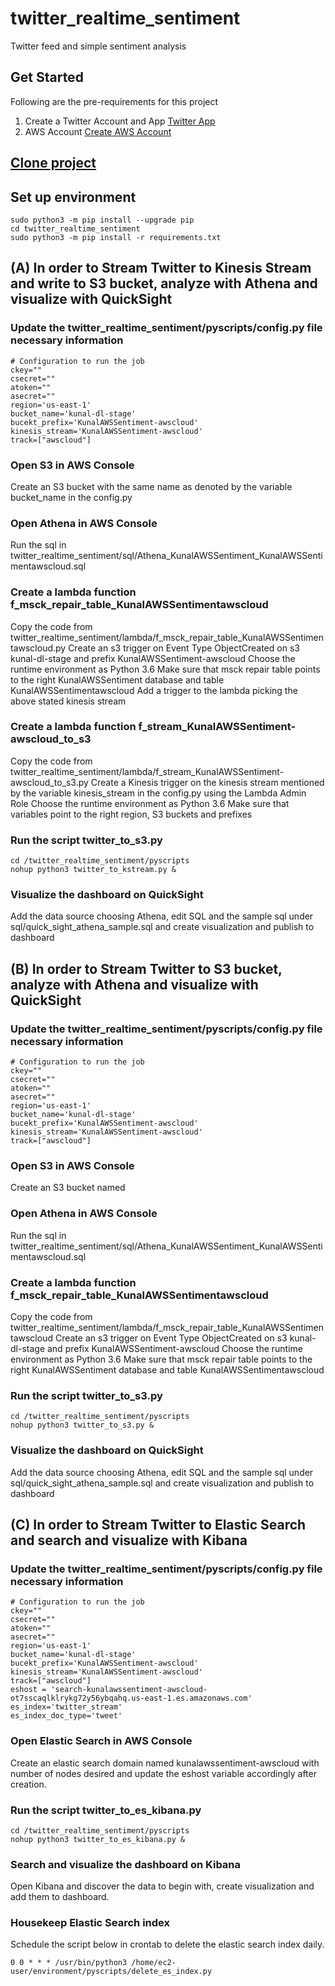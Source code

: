 # twitter_realtime_sentiment
Twitter feed and simple sentiment analysis

## Get Started
Following are the pre-requirements for this project
1. Create a Twitter Account and App 
[Twitter App](https://developer.twitter.com)
2. AWS Account
[Create AWS Account](https://aws.amazon.com/premiumsupport/knowledge-center/create-and-activate-aws-account/)

## [Clone project](https://github.com/ghoshkunal123/twitter_realtime_sentiment)
## Set up environment
```shell
sudo python3 -m pip install --upgrade pip
cd twitter_realtime_sentiment
sudo python3 -m pip install -r requirements.txt
```
## (A) In order to Stream Twitter to Kinesis Stream and write to S3 bucket, analyze with Athena and visualize with QuickSight 
### Update the twitter_realtime_sentiment/pyscripts/config.py file necessary information
```shell
# Configuration to run the job
ckey=""
csecret=""
atoken=""
asecret=""
region='us-east-1'
bucket_name='kunal-dl-stage'
bucekt_prefix='KunalAWSSentiment-awscloud'
kinesis_stream='KunalAWSSentiment-awscloud'
track=["awscloud"]
```

### Open S3 in AWS Console
Create an S3 bucket with the same name as denoted by the variable bucket_name in the config.py

### Open Athena in AWS Console 
Run the sql in twitter_realtime_sentiment/sql/Athena_KunalAWSSentiment_KunalAWSSentimentawscloud.sql

### Create a lambda function f_msck_repair_table_KunalAWSSentimentawscloud
Copy the code from twitter_realtime_sentiment/lambda/f_msck_repair_table_KunalAWSSentimentawscloud.py
Create an s3 trigger on Event Type ObjectCreated on s3 kunal-dl-stage and prefix KunalAWSSentiment-awscloud
Choose the runtime environment as Python 3.6
Make sure that msck repair table points to the right KunalAWSSentiment database and table KunalAWSSentimentawscloud
Add a trigger to the lambda picking the above stated kinesis stream

### Create a lambda function f_stream_KunalAWSSentiment-awscloud_to_s3
Copy the code from twitter_realtime_sentiment/lambda/f_stream_KunalAWSSentiment-awscloud_to_s3.py
Create a Kinesis trigger on the kinesis stream mentioned by the variable kinesis_stream in the config.py using the Lambda Admin Role
Choose the runtime environment as Python 3.6
Make sure that variables point to the right region, S3 buckets and prefixes

### Run the script twitter_to_s3.py
```shell
cd /twitter_realtime_sentiment/pyscripts
nohup python3 twitter_to_kstream.py &
```

### Visualize the dashboard on QuickSight
Add the data source choosing Athena, edit SQL and the sample sql under sql/quick_sight_athena_sample.sql and create visualization and publish to dashboard


## (B) In order to Stream Twitter to S3 bucket, analyze with Athena and visualize with QuickSight 
### Update the twitter_realtime_sentiment/pyscripts/config.py file necessary information
```shell
# Configuration to run the job
ckey=""
csecret=""
atoken=""
asecret=""
region='us-east-1'
bucket_name='kunal-dl-stage'
bucekt_prefix='KunalAWSSentiment-awscloud'
kinesis_stream='KunalAWSSentiment-awscloud'
track=["awscloud"]
```

### Open S3 in AWS Console
Create an S3 bucket named 

### Open Athena in AWS Console 
Run the sql in twitter_realtime_sentiment/sql/Athena_KunalAWSSentiment_KunalAWSSentimentawscloud.sql

### Create a lambda function f_msck_repair_table_KunalAWSSentimentawscloud
Copy the code from twitter_realtime_sentiment/lambda/f_msck_repair_table_KunalAWSSentimentawscloud
Create an s3 trigger on Event Type ObjectCreated on s3 kunal-dl-stage and prefix KunalAWSSentiment-awscloud
Choose the runtime environment as Python 3.6
Make sure that msck repair table points to the right KunalAWSSentiment database and table KunalAWSSentimentawscloud

### Run the script twitter_to_s3.py
```shell
cd /twitter_realtime_sentiment/pyscripts
nohup python3 twitter_to_s3.py &
```

### Visualize the dashboard on QuickSight
Add the data source choosing Athena, edit SQL and the sample sql under sql/quick_sight_athena_sample.sql and create visualization and publish to dashboard


## (C) In order to Stream Twitter to Elastic Search and search and visualize with Kibana
### Update the twitter_realtime_sentiment/pyscripts/config.py file necessary information
```shell
# Configuration to run the job
ckey=""
csecret=""
atoken=""
asecret=""
region='us-east-1'
bucket_name='kunal-dl-stage'
bucekt_prefix='KunalAWSSentiment-awscloud'
kinesis_stream='KunalAWSSentiment-awscloud'
track=["awscloud"]
eshost = 'search-kunalawssentiment-awscloud-ot7sscaqlklrykg72y56ybqahq.us-east-1.es.amazonaws.com'
es_index='twitter_stream'
es_index_doc_type='tweet'
```

### Open Elastic Search in AWS Console
Create an elastic search domain named kunalawssentiment-awscloud with number of nodes desired and update the eshost variable accordingly after creation.

### Run the script twitter_to_es_kibana.py
```shell
cd /twitter_realtime_sentiment/pyscripts
nohup python3 twitter_to_es_kibana.py &
```

### Search and visualize the dashboard on Kibana
Open Kibana and discover the data to begin with, create visualization and add them to dashboard.

### Housekeep Elastic Search index
Schedule the script below in crontab to delete the elastic search index daily.
```shell
0 0 * * * /usr/bin/python3 /home/ec2-user/environment/pyscripts/delete_es_index.py
```